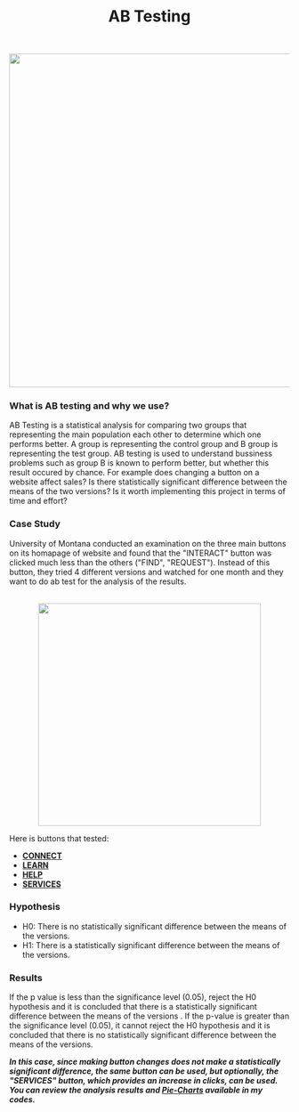 <h1 align="center">
  AB Testing
</h1>
</br>
<p align="center">
<img src="https://www.uxmatters.com/mt/archives/2022/09/images/ABTesting_Fig2.png" width="600"/>
</p>

<h3>What is AB testing and why we use?</h3>
<p>
AB Testing is a statistical analysis for comparing two groups that representing the main population each other to determine which one performs better. A group is representing the control group and B group is representing the test group. AB testing is used to understand bussiness problems such as group B is known to perform better, but whether this result occured by chance. For example does changing a button on a website affect sales? Is there statistically significant difference between the means of the two versions? Is it worth implementing this project in terms of time and effort?
</p>
<h3>Case Study</h3>
University of Montana conducted an examination on the three main buttons on its homapage of website and found that the "INTERACT" button was clicked much less than the others ("FIND", "REQUEST"). Instead of this button, they tried 4 different versions and watched for one month and they want to do ab test for the analysis of the results.
</br>
</br>
<p align="center">
<img src="https://quod.lib.umich.edu/w/weave/images/12535642.0001.101-00000001.png" width="400"/>
</p>

Here is buttons that tested: 
<ul>
  <li><a href="https://quod.lib.umich.edu/w/weave/images/12535642.0001.101-00000004.png"><strong>CONNECT</strong></a></li>
  <li><a href="https://quod.lib.umich.edu/w/weave/images/12535642.0001.101-00000005.png"><strong>LEARN</strong></a></li>
  <li><a href="https://quod.lib.umich.edu/w/weave/images/12535642.0001.101-00000006.png"><strong>HELP</strong></a></li>
  <li><a href="https://quod.lib.umich.edu/w/weave/images/12535642.0001.101-00000007.png"><strong>SERVICES</strong></a></li>
</ul>

<h3>Hypothesis</h3>
<ul>
          <li>H0: There is no statistically significant difference between the means of the versions.</li>
          <li>H1: There is a statistically significant difference between the means of the versions.</li>
</ul>

<h3>Results</h3>
<p>
If the p value is less than the significance level (0.05), reject the H0 hypothesis and it is concluded that there is a statistically significant difference between
the means of the versions . If the p-value is greater than the significance level (0.05), it cannot reject the H0 hypothesis and it is concluded that there is no  statistically significant difference between the means of the versions.

<strong><i>In this case, since making button changes does not make a statistically significant difference, the same button can be used, but optionally, the "SERVICES" button, which provides an increase in clicks, can be used. You can review the analysis results and <a href="https://github.com/boratutumluer/ab-test/blob/master/visualization/pie_charts.png">Pie-Charts</a> available in my codes.</i></strong>


</p>

